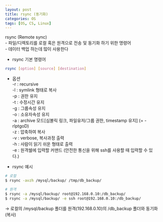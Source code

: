 ```yaml
---
layout: post
title: rsync (동기화)
categories: OS
tags: [OS, CS, Linux]
---
```

rsync (Remote sync)  
\- 파일/디렉토리를 로컬 혹은 원격으로 전송 및 동기화 하기 위한 명령어  
\- 데이터 백업 하는데 많이 사용한다

* rsync 기본 명령어  
```bash
rsync [option] [source] [destination]
```
- 옵션   
-r : recursive  
-l : symlink 형태로 복사  
-p : 권한 유지  
-t : 수정시간 유지  
-g : 그룹속성 유지  
-o : 소유자속성 유지  
-a : archive 모드[심볼릭 링크, 파일유저/그룹 권한, timestamp 유지] (= -rlptgoD)  
-z : 압축하여 복사  
-v : verbose, 복사과정 출력  
-h : 사람이 읽기 쉬운 형태로 출력  
-e : 원격쉘에 입력할 커맨드 (안전한 통신을 위해 ssh를 사용할 때 입력할 수 있다.)

* rsync 예시  

```bash
# 로컬
$ rsync -avzh /mysql/backup/ /tmp/db_backup/

# 원격
$ rsync -a /mysql/backup/ root@192.168.0.10:/db_backup/
$ rsync -a /mysql/backup/ -e ssh root@192.168.0.10:/db_backup/
```
→ 로컬의 /mysql/backup 폴더를 원격(192.168.0.10)의 /db_backup 폴더와 동기화(복사)